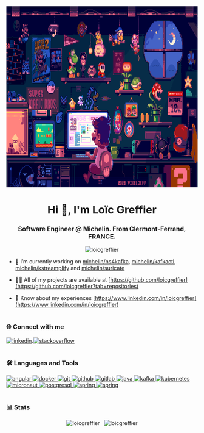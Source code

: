 <div align="center">
  <img src="images/banner.gif" height="475"/>
  <h1>Hi 👋, I'm Loïc Greffier</h1>
  <h3>Software Engineer @ Michelin. From Clermont-Ferrand, FRANCE.</h3>
  
  <p> <img src="https://komarev.com/ghpvc/?username=loicgreffier&label=Profile%20views&color=0e75b6&style=for-the-badge" alt="loicgreffier" /> </p>
</div>

- 🔭 I’m currently working on [michelin/ns4kafka](https://github.com/michelin/ns4kafka), [michelin/kafkactl](https://github.com/michelin/kafkactl), [michelin/kstreamplify](https://github.com/michelin/kstreamplify) and [michelin/suricate](https://github.com/michelin/suricate) 

- 👨‍💻 All of my projects are available at [https://github.com/loicgreffier](https://github.com/loicgreffier?tab=repositories)

- 📄 Know about my experiences [https://www.linkedin.com/in/loicgreffier](https://www.linkedin.com/in/loicgreffier)

<h1></h1>

<h3 align="left">🌐 Connect with me</h3>
<p align="left">
  <a href="https://linkedin.com/in/loicgreffier" title="LinkedIn" target="_blank">
    <img align="center" src="https://cdn.jsdelivr.net/gh/devicons/devicon@latest/icons/linkedin/linkedin-original.svg" alt="linkedin" height="40" width="40" />
  </a>
  <a href="https://stackoverflow.com/users/20169100" title="Stack Overflow" target="_blank">
    <img align="center" src="https://cdn.jsdelivr.net/gh/devicons/devicon@latest/icons/stackoverflow/stackoverflow-original.svg" alt="stackoverflow" height="40" width="40" />
  </a>
</p>

<h1></h1>

<h3 align="left">🛠️ Languages and Tools</h3>
<p align="left"> 
  <a href="https://angular.io" title="Angular" target="_blank" rel="noreferrer"> <img src="https://cdn.jsdelivr.net/gh/devicons/devicon@latest/icons/angular/angular-original.svg" alt="angular" width="40" height="40"/> </a> 
  <a href="https://www.docker.com/" title="Docker" target="_blank" rel="noreferrer"> <img src="https://cdn.jsdelivr.net/gh/devicons/devicon@latest/icons/docker/docker-original.svg" alt="docker" width="40" height="40"/> </a> 
  <a href="https://git-scm.com/" title="Git" target="_blank" rel="noreferrer"> <img src="https://cdn.jsdelivr.net/gh/devicons/devicon@latest/icons/git/git-original.svg" alt="git" width="40" height="40"/> </a> 
  <a href="https://github.com/" title="GitHub" target="_blank" rel="noreferrer"> <img src="https://cdn.jsdelivr.net/gh/devicons/devicon@latest/icons/github/github-original.svg" alt="github" width="40" height="40"/> </a> 
  <a href="https://gitlab.com/" title="GitLab" target="_blank" rel="noreferrer"> <img src="https://cdn.jsdelivr.net/gh/devicons/devicon@latest/icons/gitlab/gitlab-original.svg" alt="gitlab" width="40" height="40"/> </a> 
  <a href="https://www.java.com" title="Java" target="_blank" rel="noreferrer"> <img src="https://cdn.jsdelivr.net/gh/devicons/devicon/icons/java/java-original.svg" alt="java" width="40" height="40"/> </a> 
  <a href="https://kafka.apache.org/" title="Apache Kafka" target="_blank" rel="noreferrer"> <img src="https://www.vectorlogo.zone/logos/apache_kafka/apache_kafka-icon.svg" alt="kafka" width="40" height="40"/> </a> 
  <a href="https://kubernetes.io" title="Kubernetes" target="_blank" rel="noreferrer"> <img src="https://cdn.jsdelivr.net/gh/devicons/devicon@latest/icons/kubernetes/kubernetes-original.svg" alt="kubernetes" width="40" height="40"/> </a> 
  <a href="https://micronaut.io/" title="Micronaut" target="_blank" rel="noreferrer"> <img src="https://micronaut.io/wp-content/uploads/2021/06/sally-black.png" alt="micronaut" width="40" height="40"/> </a> 
  <a href="https://www.postgresql.org" title="PostgreSQL" target="_blank" rel="noreferrer"> <img src="https://cdn.jsdelivr.net/gh/devicons/devicon@latest/icons/postgresql/postgresql-original.svg" alt="postgresql" width="40" height="40"/> </a> 
  <a href="https://spring.io/" title="Spring Boot" target="_blank" rel="noreferrer"> <img src="https://cdn.jsdelivr.net/gh/devicons/devicon@latest/icons/spring/spring-original.svg" alt="spring" width="40" height="40"/> </a> 
  <a href="https://www.vaultproject.io/" title="Vault" target="_blank" rel="noreferrer"> <img src="https://cdn.jsdelivr.net/gh/devicons/devicon@latest/icons/vault/vault-original.svg" alt="spring" width="40" height="40"/> </a> 
</p>

<h1></h1>

<h3 align="left">📊 Stats</h3>
<div align="center">
  <img src="https://github-readme-stats.vercel.app/api?username=loicgreffier&show_icons=true&locale=en&custom_title=GitHub%20Stats&bg_color=30,0f0c29,302b63,24243e&title_color=fff&text_color=fff&icon_color=fff" alt="loicgreffier" />
  &nbsp
  <img src="https://github-readme-streak-stats.herokuapp.com/?user=loicgreffier" alt="loicgreffier" />
</div>
